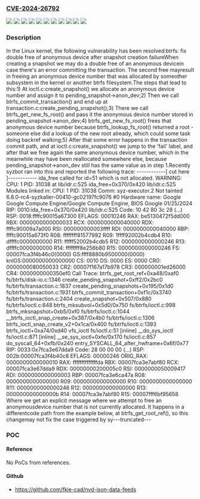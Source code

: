 ### [CVE-2024-26792](https://cve.mitre.org/cgi-bin/cvename.cgi?name=CVE-2024-26792)
![](https://img.shields.io/static/v1?label=Product&message=Linux&color=blue)
![](https://img.shields.io/static/v1?label=Version&message=3f5d47eb163bceb1b9e613c9003bae5fefc0046f%20&color=brightgreen)
![](https://img.shields.io/static/v1?label=Version&message=5a172344bfdabb46458e03708735d7b1a918c468%20&color=brightgreen)
![](https://img.shields.io/static/v1?label=Version&message=6.1.79%20&color=brightgreen)
![](https://img.shields.io/static/v1?label=Version&message=6.6.18%20&color=brightgreen)
![](https://img.shields.io/static/v1?label=Version&message=6.7.6%20&color=brightgreen)
![](https://img.shields.io/static/v1?label=Version&message=66b317a2fc45b2ef66527ee3f8fa08fb5beab88d%20&color=brightgreen)
![](https://img.shields.io/static/v1?label=Version&message=833775656d447c545133a744a0ed1e189ce61430%20&color=brightgreen)
![](https://img.shields.io/static/v1?label=Version&message=e03ee2fe873eb68c1f9ba5112fee70303ebf9dfb%20&color=brightgreen)
![](https://img.shields.io/static/v1?label=Version&message=e31546b0f34af21738c4ceac47d662c00ee6382f%20&color=brightgreen)
![](https://img.shields.io/static/v1?label=Vulnerability&message=n%2Fa&color=blue)

### Description

In the Linux kernel, the following vulnerability has been resolved:btrfs: fix double free of anonymous device after snapshot creation failureWhen creating a snapshot we may do a double free of an anonymous devicein case there's an error committing the transaction. The second free mayresult in freeing an anonymous device number that was allocated by someother subsystem in the kernel or another btrfs filesystem.The steps that lead to this:1) At ioctl.c:create_snapshot() we allocate an anonymous device number   and assign it to pending_snapshot->anon_dev;2) Then we call btrfs_commit_transaction() and end up at   transaction.c:create_pending_snapshot();3) There we call btrfs_get_new_fs_root() and pass it the anonymous device   number stored in pending_snapshot->anon_dev;4) btrfs_get_new_fs_root() frees that anonymous device number because   btrfs_lookup_fs_root() returned a root - someone else did a lookup   of the new root already, which could some task doing backref walking;5) After that some error happens in the transaction commit path, and at   ioctl.c:create_snapshot() we jump to the 'fail' label, and after   that we free again the same anonymous device number, which in the   meanwhile may have been reallocated somewhere else, because   pending_snapshot->anon_dev still has the same value as in step 1.Recently syzbot ran into this and reported the following trace:  ------------[ cut here ]------------  ida_free called for id=51 which is not allocated.  WARNING: CPU: 1 PID: 31038 at lib/idr.c:525 ida_free+0x370/0x420 lib/idr.c:525  Modules linked in:  CPU: 1 PID: 31038 Comm: syz-executor.2 Not tainted 6.8.0-rc4-syzkaller-00410-gc02197fc9076 #0  Hardware name: Google Google Compute Engine/Google Compute Engine, BIOS Google 01/25/2024  RIP: 0010:ida_free+0x370/0x420 lib/idr.c:525  Code: 10 42 80 3c 28 (...)  RSP: 0018:ffffc90015a67300 EFLAGS: 00010246  RAX: be5130472f5dd000 RBX: 0000000000000033 RCX: 0000000000040000  RDX: ffffc90009a7a000 RSI: 000000000003ffff RDI: 0000000000040000  RBP: ffffc90015a673f0 R08: ffffffff81577992 R09: 1ffff92002b4cdb4  R10: dffffc0000000000 R11: fffff52002b4cdb5 R12: 0000000000000246  R13: dffffc0000000000 R14: ffffffff8e256b80 R15: 0000000000000246  FS:  00007fca3f4b46c0(0000) GS:ffff8880b9500000(0000) knlGS:0000000000000000  CS:  0010 DS: 0000 ES: 0000 CR0: 0000000080050033  CR2: 00007f167a17b978 CR3: 000000001ed26000 CR4: 0000000000350ef0  Call Trace:   <TASK>   btrfs_get_root_ref+0xa48/0xaf0 fs/btrfs/disk-io.c:1346   create_pending_snapshot+0xff2/0x2bc0 fs/btrfs/transaction.c:1837   create_pending_snapshots+0x195/0x1d0 fs/btrfs/transaction.c:1931   btrfs_commit_transaction+0xf1c/0x3740 fs/btrfs/transaction.c:2404   create_snapshot+0x507/0x880 fs/btrfs/ioctl.c:848   btrfs_mksubvol+0x5d0/0x750 fs/btrfs/ioctl.c:998   btrfs_mksnapshot+0xb5/0xf0 fs/btrfs/ioctl.c:1044   __btrfs_ioctl_snap_create+0x387/0x4b0 fs/btrfs/ioctl.c:1306   btrfs_ioctl_snap_create_v2+0x1ca/0x400 fs/btrfs/ioctl.c:1393   btrfs_ioctl+0xa74/0xd40   vfs_ioctl fs/ioctl.c:51 [inline]   __do_sys_ioctl fs/ioctl.c:871 [inline]   __se_sys_ioctl+0xfe/0x170 fs/ioctl.c:857   do_syscall_64+0xfb/0x240   entry_SYSCALL_64_after_hwframe+0x6f/0x77  RIP: 0033:0x7fca3e67dda9  Code: 28 00 00 00 (...)  RSP: 002b:00007fca3f4b40c8 EFLAGS: 00000246 ORIG_RAX: 0000000000000010  RAX: ffffffffffffffda RBX: 00007fca3e7abf80 RCX: 00007fca3e67dda9  RDX: 00000000200005c0 RSI: 0000000050009417 RDI: 0000000000000003  RBP: 00007fca3e6ca47a R08: 0000000000000000 R09: 0000000000000000  R10: 0000000000000000 R11: 0000000000000246 R12: 0000000000000000  R13: 000000000000000b R14: 00007fca3e7abf80 R15: 00007fff6bf95658   </TASK>Where we get an explicit message where we attempt to free an anonymousdevice number that is not currently allocated. It happens in a differentcode path from the example below, at btrfs_get_root_ref(), so this changemay not fix the case triggered by sy---truncated---

### POC

#### Reference
No PoCs from references.

#### Github
- https://github.com/fkie-cad/nvd-json-data-feeds

